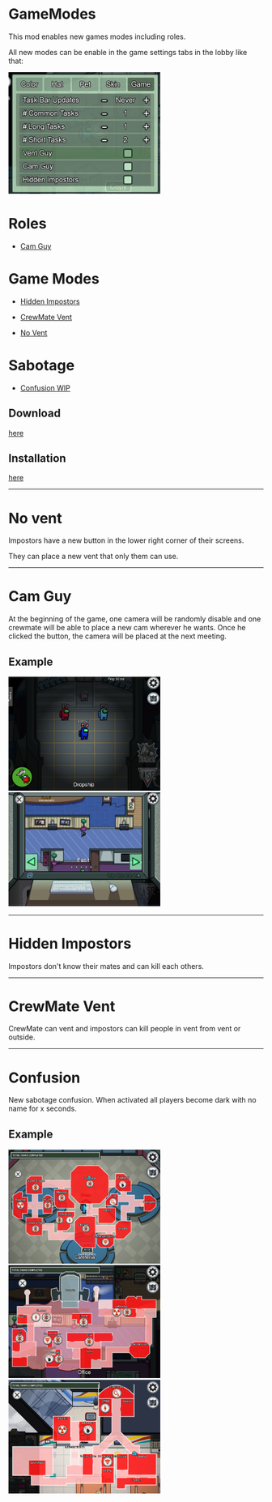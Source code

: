 # GameModes

This mod enables new games modes including roles.

All new modes can be enable in the game settings tabs in the lobby like that: 

<img src="/Ressources/GameModes/Settings.PNG" width="300">

# Roles 

* [Cam Guy](https://github.com/jloro/AmongUsMods/blob/main/GameModes.md#cam-guy)

# Game Modes

* [Hidden Impostors](https://github.com/jloro/AmongUsMods/blob/main/GameModes.md#hidden-impostors)

* [CrewMate Vent](https://github.com/jloro/AmongUsMods/blob/main/GameModes.md#crewmate-vent)

* [No Vent](https://github.com/jloro/AmongUsMods/blob/main/GameModes.md#no-vent)

# Sabotage

* [Confusion WIP](https://github.com/jloro/AmongUsMods/blob/main/GameModes.md#confusion)


## Download

[here](https://github.com/jloro/AmongUsMods/releases)

## Installation

[here](https://github.com/jloro/AmongUsMods/blob/main/README.md#installation)

--------------------

# No vent

Impostors have a new button in the lower right corner of their screens.

They can place a new vent that only them can use.

--------------------

# Cam Guy

At the beginning of the game, one camera will be randomly disable and one crewmate will be able to place a new cam wherever he wants. Once he clicked the button, the camera will be placed at the next meeting.

## Example

<img src="/Ressources/GameModes/CamGuy/Crewmate.PNG" width="300">&nbsp;&nbsp;&nbsp;<img src="/Ressources/GameModes/CamGuy/NewCam.PNG" width="300">

--------------------

# Hidden Impostors

Impostors don't know their mates and can kill each others.

--------------------

# CrewMate Vent

CrewMate can vent and  impostors can kill people in vent from vent or outside.

--------------------

# Confusion

New sabotage confusion. When activated all players become dark with no name for x seconds.

## Example

<img src="/Ressources/GameModes/Confusion/skeld.PNG" width="300">&nbsp;&nbsp;&nbsp;<img src="/Ressources/GameModes/Confusion/polus.PNG" width="300">&nbsp;&nbsp;&nbsp;<img src="/Ressources/GameModes/Confusion/mira.PNG" width="300">


